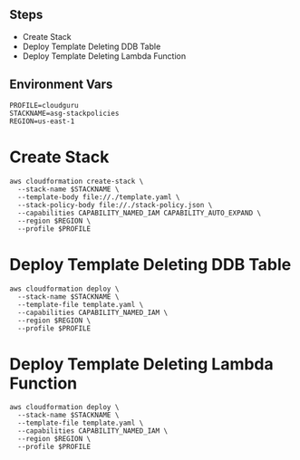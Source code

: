 
## Steps
- Create Stack
- Deploy Template Deleting DDB Table
- Deploy Template Deleting Lambda Function

## Environment Vars
```shell
PROFILE=cloudguru
STACKNAME=asg-stackpolicies
REGION=us-east-1
```

# Create Stack
```shell
aws cloudformation create-stack \
  --stack-name $STACKNAME \
  --template-body file://./template.yaml \
  --stack-policy-body file://./stack-policy.json \
  --capabilities CAPABILITY_NAMED_IAM CAPABILITY_AUTO_EXPAND \
  --region $REGION \
  --profile $PROFILE
```

# Deploy Template Deleting DDB Table
```shell
aws cloudformation deploy \
  --stack-name $STACKNAME \
  --template-file template.yaml \
  --capabilities CAPABILITY_NAMED_IAM \
  --region $REGION \
  --profile $PROFILE
```

# Deploy Template Deleting Lambda Function
```shell
aws cloudformation deploy \
  --stack-name $STACKNAME \
  --template-file template.yaml \
  --capabilities CAPABILITY_NAMED_IAM \
  --region $REGION \
  --profile $PROFILE
```
